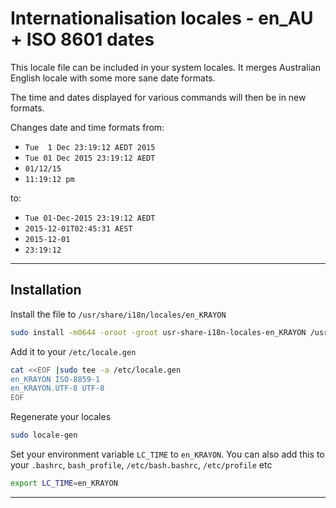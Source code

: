 # Internationalisation locales - en_AU + ISO 8601 dates #

This locale file can be included in your system locales. It merges Australian
English locale with some more sane date formats.

The time and dates displayed for various commands will then be in new formats.

Changes date and time formats from:

  * `Tue  1 Dec 23:19:12 AEDT 2015`
  * `Tue 01 Dec 2015 23:19:12 AEDT`
  * `01/12/15`
  * `11:19:12 pm`

to:

  * `Tue 01-Dec-2015 23:19:12 AEDT`
  * `2015-12-01T02:45:31 AEST`
  * `2015-12-01`
  * `23:19:12`

----
## Installation ##

Install the file to `/usr/share/i18n/locales/en_KRAYON`

```bash
sudo install -m0644 -oroot -groot usr-share-i18n-locales-en_KRAYON /usr/share/i18n/locales/en_KRAYON
```

Add it to your `/etc/locale.gen`

```bash
cat <<EOF |sudo tee -a /etc/locale.gen
en_KRAYON ISO-8859-1
en_KRAYON.UTF-8 UTF-8
EOF
```

Regenerate your locales

```bash
sudo locale-gen
```

Set your environment variable `LC_TIME` to `en_KRAYON`. You can also add this
to your `.bashrc`, `bash_profile`, `/etc/bash.bashrc`, `/etc/profile` etc

```bash
export LC_TIME=en_KRAYON
```

----
[//]: # ( vim: set ts=4 sw=4 et ai si ft=markdown: )
